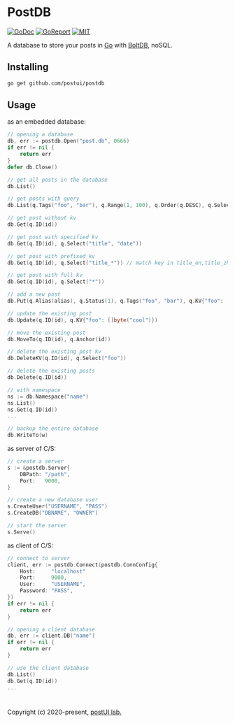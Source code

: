 # PostDB

[![GoDoc](https://godoc.org/github.com/postui/postdb?status.svg)](https://godoc.org/github.com/postui/postdb)
[![GoReport](https://goreportcard.com/badge/github.com/postui/postdb)](https://goreportcard.com/report/github.com/postui/postdb)
[![MIT](https://img.shields.io/badge/license-MIT-green)](./LICENSE)

A database to store your posts in [Go](https://golang.org) with [BoltDB](https://github.com/etcd-io/bbolt), noSQL.

## Installing
```bash
go get github.com/postui/postdb
```

## Usage

as an embedded database:

```go
// opening a database
db, err := postdb.Open("post.db", 0666)
if err != nil {
    return err
}
defer db.Close()

// get all posts in the database
db.List()

// get posts with query
db.List(q.Tags("foo", "bar"), q.Range(1, 100), q.Order(q.DESC), q.Select("title", "date", "content"))

// get post without kv
db.Get(q.ID(id))

// get post with specified kv
db.Get(q.ID(id), q.Select("title", "date"))

// get post with prefixed kv
db.Get(q.ID(id), q.Select("title_*")) // match key in title_en,title_zh...

// get post with full kv
db.Get(q.ID(id), q.Select("*"))

// add a new post
db.Put(q.Alias(alias), q.Status(1), q.Tags("foo", "bar"), q.KV{"foo": []byte("bar")})

// update the existing post
db.Update(q.ID(id), q.KV{"foo": []byte("cool")})

// move the existing post
db.MoveTo(q.ID(id), q.Anchor(id))

// delete the existing post kv
db.DeleteKV(q.ID(id), q.Select("foo"))

// delete the existing posts
db.Delete(q.ID(id))

// with namespace
ns := db.Namespace("name")
ns.List()
ns.Get(q.ID(id))
...

// backup the entire database
db.WriteTo(w)
```

as server of C/S:

```go
// create a server
s := &postdb.Server{
    DBPath: "/path",
    Port:   9000,
}

// create a new database user
s.CreateUser("USERNAME", "PASS")
s.CreateDB("DBNAME", "OWNER")

// start the server
s.Serve()
```

as client of C/S:

```go
// connect to server
client, err := postdb.Connect(postdb.ConnConfig{
    Host:     "localhost"
    Port:     9000,
    User:     "USERNAME",
    Password: "PASS",
})
if err != nil {
    return err
}

// opening a client database
db, err := client.DB("name")
if err != nil {
    return err
}

// use the client database
db.List()
db.Get(q.ID(id))
...
```

#  

Copyright (c) 2020-present, [postUI lab.](https://postui.com)
